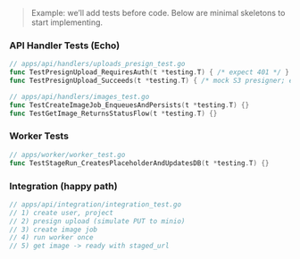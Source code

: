 > Example: we’ll add tests before code. Below are minimal skeletons to start implementing.

### API Handler Tests (Echo)
```go
// apps/api/handlers/uploads_presign_test.go
func TestPresignUpload_RequiresAuth(t *testing.T) { /* expect 401 */ }
func TestPresignUpload_Succeeds(t *testing.T) { /* mock S3 presigner; expect 200 json */ }
```

```go
// apps/api/handlers/images_test.go
func TestCreateImageJob_EnqueuesAndPersists(t *testing.T) {}
func TestGetImage_ReturnsStatusFlow(t *testing.T) {}
```

### Worker Tests
```go
// apps/worker/worker_test.go
func TestStageRun_CreatesPlaceholderAndUpdatesDB(t *testing.T) {}
```

### Integration (happy path)
```go
// apps/api/integration/integration_test.go
// 1) create user, project
// 2) presign upload (simulate PUT to minio)
// 3) create image job
// 4) run worker once
// 5) get image -> ready with staged_url
```
